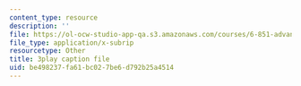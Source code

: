 ```yaml
---
content_type: resource
description: ''
file: https://ol-ocw-studio-app-qa.s3.amazonaws.com/courses/6-851-advanced-data-structures-spring-2012/be498237fa61bc027be6d792b25a4514_V3omVLzI0WE.srt
file_type: application/x-subrip
resourcetype: Other
title: 3play caption file
uid: be498237-fa61-bc02-7be6-d792b25a4514
---
```


